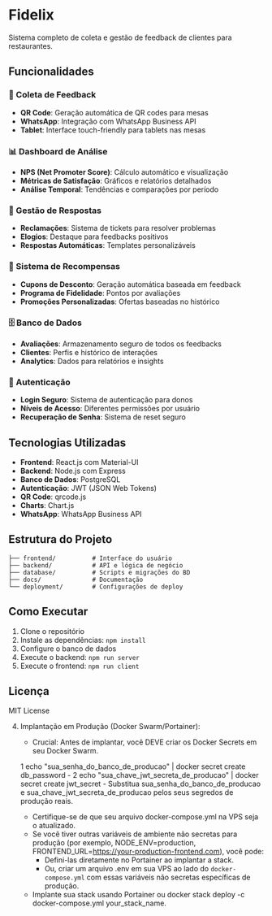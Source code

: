 # Fidelix

Sistema completo de coleta e gestão de feedback de clientes para restaurantes.

## Funcionalidades

### 📱 Coleta de Feedback
- **QR Code**: Geração automática de QR codes para mesas
- **WhatsApp**: Integração com WhatsApp Business API
- **Tablet**: Interface touch-friendly para tablets nas mesas

### 📊 Dashboard de Análise
- **NPS (Net Promoter Score)**: Cálculo automático e visualização
- **Métricas de Satisfação**: Gráficos e relatórios detalhados
- **Análise Temporal**: Tendências e comparações por período

### 💬 Gestão de Respostas
- **Reclamações**: Sistema de tickets para resolver problemas
- **Elogios**: Destaque para feedbacks positivos
- **Respostas Automáticas**: Templates personalizáveis

### 🎁 Sistema de Recompensas
- **Cupons de Desconto**: Geração automática baseada em feedback
- **Programa de Fidelidade**: Pontos por avaliações
- **Promoções Personalizadas**: Ofertas baseadas no histórico

### 🗄️ Banco de Dados
- **Avaliações**: Armazenamento seguro de todos os feedbacks
- **Clientes**: Perfis e histórico de interações
- **Analytics**: Dados para relatórios e insights

### 🔐 Autenticação
- **Login Seguro**: Sistema de autenticação para donos
- **Níveis de Acesso**: Diferentes permissões por usuário
- **Recuperação de Senha**: Sistema de reset seguro

## Tecnologias Utilizadas

- **Frontend**: React.js com Material-UI
- **Backend**: Node.js com Express
- **Banco de Dados**: PostgreSQL
- **Autenticação**: JWT (JSON Web Tokens)
- **QR Code**: qrcode.js
- **Charts**: Chart.js
- **WhatsApp**: WhatsApp Business API

## Estrutura do Projeto

```
├── frontend/          # Interface do usuário
├── backend/           # API e lógica de negócio
├── database/          # Scripts e migrações do BD
├── docs/              # Documentação
└── deployment/        # Configurações de deploy
```

## Como Executar

1. Clone o repositório
2. Instale as dependências: `npm install`
3. Configure o banco de dados
4. Execute o backend: `npm run server`
5. Execute o frontend: `npm run client`

## Licença

MIT License


4. Implantação em Produção (Docker Swarm/Portainer):

   * Crucial: Antes de implantar, você DEVE criar os Docker Secrets em seu Docker Swarm.

   1     echo "sua_senha_do_banco_de_producao" | docker secret create db_password -
   2     echo "sua_chave_jwt_secreta_de_producao" | docker secret create jwt_secret -
      Substitua sua_senha_do_banco_de_producao e sua_chave_jwt_secreta_de_producao pelos seus segredos
  de produção reais.
   * Certifique-se de que seu arquivo docker-compose.yml na VPS seja o atualizado.
   * Se você tiver outras variáveis de ambiente não secretas para produção (por exemplo,
     NODE_ENV=production, FRONTEND_URL=https://your-production-frontend.com), você pode:
       * Defini-las diretamente no Portainer ao implantar a stack.
       * Ou, criar um arquivo .env em sua VPS ao lado do `docker-compose.yml` com essas variáveis não
         secretas específicas de produção.
   * Implante sua stack usando Portainer ou docker stack deploy -c docker-compose.yml your_stack_name.